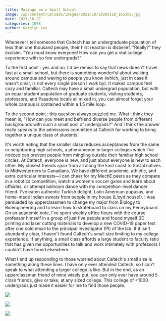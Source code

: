 ```yaml
---
title: Musings on a Small School
image: /wp-content/uploads/images/2021/10/20200118_165359.jpg
date: 2021-10-27
categories: 1098
author: Katelyn Lee
---
```

Whenever I tell someone that Caltech has an undergraduate population of less than one thousand people, their first reaction is disbelief. "Really?" they exclaim. "You must know everyone! How can you get a real college experience with so few undergrads?"

To the first point : yes and no. I'd be remiss to say that news doesn't travel fast at a small school, but there is something wonderful about walking around campus and waving to people you know (which, just in case it wasn't clear, is not every single person I walk by). It makes campus feel cozy and familiar. Caltech may have a small undergrad population, but with an equal student population of graduate students, visiting students, professors, and Pasadena locals all mixed in, you can almost forget your whole campus is contained within a 1.5 mile loop.

To the second point : this question always puzzled me. What I think they mean is, "How can you meet and befriend diverse people from different backgrounds with such a small pool of undergrads?" And I think the answer really speaks to the admissions committee at Caltech for working to bring together a unique class of students.

It's worth noting that the smaller class reduces acceptances from the same or neighboring high schools, a phenomenon in larger colleges which I've noticed can prevent people from mingling outside their familiar high school circles. At Caltech, everyone is new, and just about everyone is new to each other. My closest friends span from all along the East coast to SoCal natives to Midwesterners to Canadians. We have different academic, athletic, and extra curricular interests—I can cheer for my MechE peers as they compete in a robotics competition, watch a women's soccer game and learn about offsides, or attempt ballroom dance with my competition-level dancer friend. I've eaten authentic Turkish delight, Latin American pupusas, and home-made Indian sweets from people in my house (Lloyd house!). I was persuaded by upperclassmen to change my major from Biology to Bioengineering and to learn how to skateboard to class on my Pennyboard. On an academic note, I've spent weekly office hours with the course professor himself in a group of just five people and found myself 3D printing and laser cutting materials to develop a new COVID-19 paper test after one cold email to the principal investigator (PI) of the lab. If it isn't abundantly clear, I haven't found Caltech's small size limiting to my college experience. If anything, a small class affords a large student to faculty ratio that has given me opportunities to talk and work intimately with professors I couldn't have found elsewhere.

What I end up responding to those worried about Caltech's small size is something along these lines: I have only ever attended Caltech, so I can't speak to what attending a larger college is like. But in the end, as an upperclassman friend of mine wisely put, you can only ever have around 5 close friends, give or take, at any sized college. This college of <1000 undergrads just made it easier for me to find those people.

![](/images/2021/10/20190923_190301.jpg)

![](/images/2021/10/20191119_164404.jpg)

![](/images/2021/10/20200118_165359.jpg)